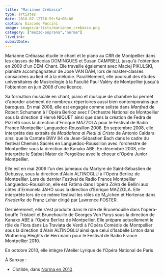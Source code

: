 ```yaml
---
title: "Marianne Crébassa"
type: artistes
date: 2018-07-12T16:59:54+06:00
caption: Giacomo Puccini
image: images/artists/marianne_crebassa.png
category: ["mezzo-soprano","norma"]
liveLink: 
submitDate: 
---
```


Marianne Crébassa étudie le chant et le piano au CRR de Montpellier dans les classes de Nicolas DOMINGUES et Susan CAMPBELL jusqu'à l'obtention en 2009 d'un DEM-Chant. Elle travaille également avec Maciej PIKULSKI, pianiste accompagnateur de José VAN DAM, lors de master-classes consacrées au lied et à la mélodie. Parallèlement, elle poursuit des études universitaires de Musicologie à la Faculté Paul Valéry de Montpellier jusqu'à l'obtention en juin 2008 d'une licence.

Sa formation musicale en chant, piano et musique de chambre lui permet d'aborder aisément de nombreux répertoires aussi bien contemporains que baroques. En mai 2008, elle est engagée comme soliste dans *Manfred* de Robert Schumann à l'Opéra Berlioz avec l'Orchestre National de Montpellier sous la direction d'Hervé NIQUET ainsi que dans la création de Fedra de Pizzetti sous la direction d'Enrique MAZZOLA pour le Festival de Radio France Montpellier Languedoc-Roussillon 2008. En septembre 2008, elle interprète des extraits de *Maddalena ai Piedi di Cristo* de Antonio Caldara ainsi que la Cantate BWV 84 de Jean-Sébastien Bach dans le cadre du festival Chemins Sacrés en Languedoc-Roussillon avec l'orchestre de Montpellier sous la direction de Kanako ABE. En décembre 2008, elle interprète le Stabat Mater de Pergolèse avec le choeur d'Opéra Junior Montpellier.

Elle est en mai 2009 l'un des jumeaux du Martyre de Saint-Sébastien de Debussy, sous la direction d'Alain ALTINOGLU à l'Opéra Berlioz de Montpellier. Lors du dernier Festival de Radio France Montpellier Languedoc-Roussillon, elle est Fatima dans l'opéra *Zaira* de Bellini aux côtés d'Ermonela JAHO sous la direction d'Enrique MAZZOLA. Elle interprète lors de ce même festival les rôles de Mنlchen et Hortense dans *Friederike* de Franz Lehàr dirigé par Lawrence FOSTER.

Dernièrement, elle s'est produite dans le rôle de Brunehouille dans l'opéra-bouffe Tristoeil et Brunehouille de Georges Von Parys sous la direction de Kanako ABE à l'Opéra Berlioz de Montpellier. Elle prépare actuellement le rôle de Flora dans La Traviata de Verdi à l'Opéra Comédie de Montpellier sous la direction d'Alain ALTINOGLU ainsi que celui d'Isabelle Linton dans Wuthering Heights de Herrmann pour le Festival de Radio France Montpellier 2010.

En octobre 2010, elle intègre l'Atelier Lyrique de l'Opéra National de Paris


À Sanxay :
- Clotilde, dans [Norma en 2010](/portfolio/2010_norma/)
